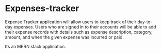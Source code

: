 # Expenses-tracker

Expense Tracker application will allow users to keep track of their day-to-day expenses. Users who are signed in to their accounts will be able to add their
expense records with details such as expense description, category, amount, and
when the given expense was incurred or paid.

Its an MERN stack application.

